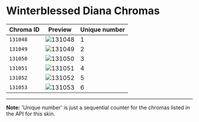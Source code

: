 # Winterblessed Diana Chromas

| Chroma ID | Preview | Unique number |
|---|---|---|
| `131048` | ![131048](https://raw.communitydragon.org/latest/plugins/rcp-be-lol-game-data/global/default/v1/champion-chroma-images/131/131048.png) | 1 |
| `131049` | ![131049](https://raw.communitydragon.org/latest/plugins/rcp-be-lol-game-data/global/default/v1/champion-chroma-images/131/131049.png) | 2 |
| `131050` | ![131050](https://raw.communitydragon.org/latest/plugins/rcp-be-lol-game-data/global/default/v1/champion-chroma-images/131/131050.png) | 3 |
| `131051` | ![131051](https://raw.communitydragon.org/latest/plugins/rcp-be-lol-game-data/global/default/v1/champion-chroma-images/131/131051.png) | 4 |
| `131052` | ![131052](https://raw.communitydragon.org/latest/plugins/rcp-be-lol-game-data/global/default/v1/champion-chroma-images/131/131052.png) | 5 |
| `131053` | ![131053](https://raw.communitydragon.org/latest/plugins/rcp-be-lol-game-data/global/default/v1/champion-chroma-images/131/131053.png) | 6 |

---

**Note:** 'Unique number' is just a sequential counter for the chromas listed in the API for this skin.